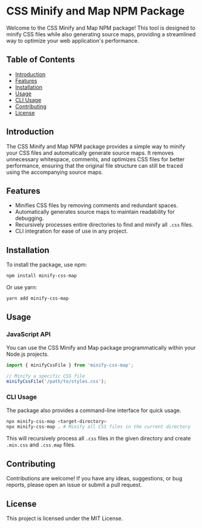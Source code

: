 
# CSS Minify and Map NPM Package

Welcome to the CSS Minify and Map NPM package! This tool is designed to minify CSS files while also generating source maps, providing a streamlined way to optimize your web application's performance.

## Table of Contents

- [Introduction](#introduction)
- [Features](#features)
- [Installation](#installation)
- [Usage](#usage)
- [CLI Usage](#cli-usage)
- [Contributing](#contributing)
- [License](#license)

## Introduction

The CSS Minify and Map NPM package provides a simple way to minify your CSS files and automatically generate source maps. It removes unnecessary whitespace, comments, and optimizes CSS files for better performance, ensuring that the original file structure can still be traced using the accompanying source maps.

## Features

- Minifies CSS files by removing comments and redundant spaces.
- Automatically generates source maps to maintain readability for debugging.
- Recursively processes entire directories to find and minify all `.css` files.
- CLI integration for ease of use in any project.

## Installation

To install the package, use npm:

```bash
npm install minify-css-map
```

Or use yarn:

```bash
yarn add minify-css-map
```

## Usage

### JavaScript API

You can use the CSS Minify and Map package programmatically within your Node.js projects.

```javascript
import { minifyCssFile } from 'minify-css-map';

// Minify a specific CSS file
minifyCssFile('/path/to/styles.css');
```

### CLI Usage

The package also provides a command-line interface for quick usage.

```bash
npx minify-css-map <target-directory>
npx minify-css-map . # Minify all CSS files in the current directory
```

This will recursively process all `.css` files in the given directory and create `.min.css` and `.css.map` files.

## Contributing

Contributions are welcome! If you have any ideas, suggestions, or bug reports, please open an issue or submit a pull request.

## License

This project is licensed under the MIT License.
